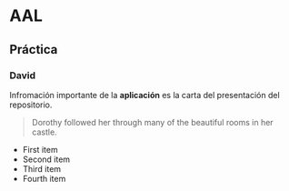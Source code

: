 # AAL
## Práctica
### David

Infromación importante de la  **aplicación** es la carta del presentación del repositorio.

> Dorothy followed her through many of the beautiful rooms in her castle.

- First item
- Second item
- Third item
- Fourth item
